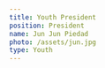 ```yaml
---
title: Youth President
position: President
name: Jun Jun Piedad
photo: /assets/jun.jpg
type: Youth
---
```


